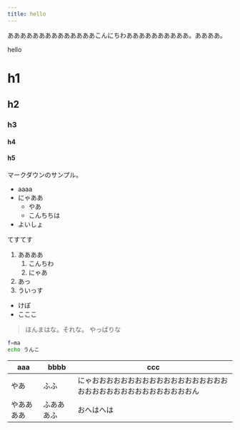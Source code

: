 ```yaml
---
title: hello
---
```


ああああああああああああああこんにちわああああああああああ。ああああ。

hello

# h1
## h2
### h3
#### h4
#### h5

マークダウンのサンプル。

- aaaa
- にゃああ
  - やあ
  - こんちちは
- よいしょ

てすてす

1. ああああ
   1. こんちわ
   2. にゃあ
2. あっ
3. ういっす
  - けぽ
  - こここ

> ほんまはな。それな。
> やっぱりな

```sh
f=ma
echo うんこ
```

| aaa | bbbb | ccc |
| --- | --- | --- |
| やあ | ふふ | にゃおおおおおおおおおおおおおおおおおおおおおおおおおおおおおおおおおおおん |
| やああああ| ふあああふ | おへはへは |
